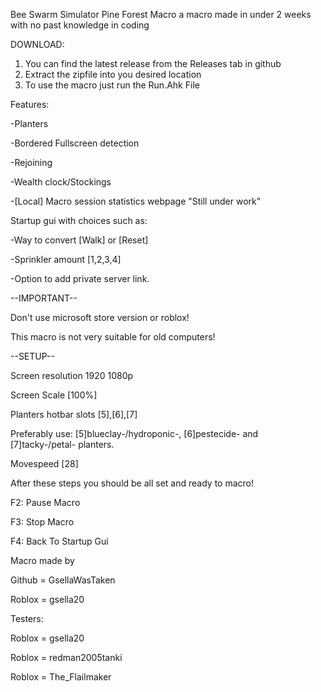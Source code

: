 Bee Swarm Simulator Pine Forest Macro a macro made in under 2 weeks with no past knowledge in coding

DOWNLOAD:
1. You can find the latest release from the Releases tab in github
2. Extract the zipfile into you desired location
3. To use the macro just run the Run.Ahk File

Features:

-Planters

-Bordered Fullscreen detection

-Rejoining

-Wealth clock/Stockings

-[Local] Macro session statistics webpage "Still under work"

Startup gui with choices such as:

-Way to convert [Walk] or [Reset]

-Sprinkler amount [1,2,3,4]

-Option to add private server link.

--IMPORTANT--

Don't use microsoft store version or roblox!

This macro is not very suitable for old computers!

--SETUP--

Screen resolution 1920 1080p

Screen Scale [100%]

Planters hotbar slots [5],[6],[7]

Preferably use: [5]blueclay-/hydroponic-, [6]pestecide- and [7]tacky-/petal- planters.

Movespeed [28]

After these steps you should be all set and ready to macro!

F2: Pause Macro

F3: Stop Macro

F4: Back To Startup Gui

Macro made by

Github = GsellaWasTaken

Roblox = gsella20

Testers:

Roblox = gsella20

Roblox = redman2005tanki

Roblox = The_Flailmaker
